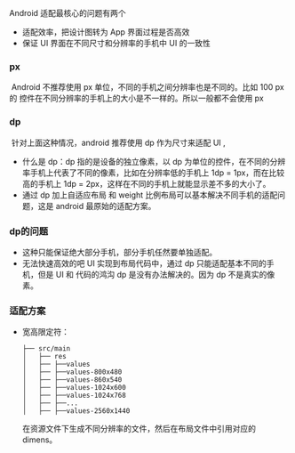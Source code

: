 Android 适配最核心的问题有两个

- 适配效率，把设计图转为 App 界面过程是否高效
- 保证 UI 界面在不同尺寸和分辨率的手机中 UI 的一致性

### px

​	Android 不推荐使用 px 单位，不同的手机之间分辨率也是不同的。比如 100 px 的 控件在不同分辨率的手机上的大小是不一样的。所以一般都不会使用 px

### dp

​	针对上面这种情况，android 推荐使用 dp 作为尺寸来适配 UI ,

- 什么是 dp：dp 指的是设备的独立像素，以 dp 为单位的控件，在不同的分辨率手机上代表了不同的像素，比如在分辨率低的手机上 1dp = 1px，而在比较高的手机上 1dp = 2px，这样在不同的手机上就能显示差不多的大小了。
- 通过 dp 加上自适应布局 和 weight 比例布局可以基本解决不同手机的适配问题，这是 android 最原始的适配方案。

### dp的问题

- 这种只能保证绝大部分手机，部分手机任然要单独适配。
- 无法快速高效的吧 UI 实现到布局代码中，通过 dp 只能适配基本不同的手机，但是 UI 和 代码的鸿沟 dp 是没有办法解决的。因为 dp 不是真实的像素。

### 适配方案

- 宽高限定符：

  ```undefined
  ├── src/main
  │   ├── res
  │   ├── ├──values
  │   ├── ├──values-800x480
  │   ├── ├──values-860x540
  │   ├── ├──values-1024x600
  │   ├── ├──values-1024x768
  │   ├── ├──...
  │   ├── ├──values-2560x1440
  ```

  在资源文件下生成不同分辨率的文件，然后在布局文件中引用对应的 dimens。